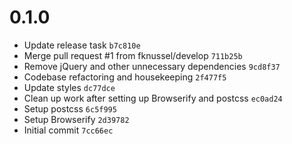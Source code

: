 
# 0.1.0

- Update release task `b7c810e`
- Merge pull request #1 from fknussel/develop `711b25b`
- Remove jQuery and other unnecessary dependencies `9cd8f37`
- Codebase refactoring and housekeeping `2f477f5`
- Update styles `dc77dce`
- Clean up work after setting up Browserify and postcss `ec0ad24`
- Setup postcss `6c5f995`
- Setup Browserify `2d39782`
- Initial commit `7cc66ec`
